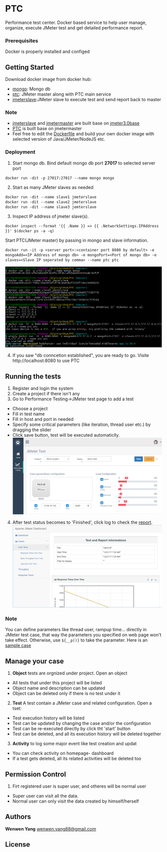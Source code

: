 # PTC 

Performance test center. Docker based service to help user manage, organize, execute JMeter test and get detailed performance report. 

### Prerequisites

Docker is properly installed and configed

## Getting Started

Download docker image from docker hub:
  - [mongo](https://hub.docker.com/_/mongo/): Mongo db
  - [ptc](https://hub.docker.com/r/wankutuzi/ptc/): JMeter master along with PTC main service
  - [jmeterslave](https://hub.docker.com/r/wankutuzi/jmeterslave/):JMeter slave to execute test and send report back to master
  
### Note 
- [jmeterslave](https://hub.docker.com/r/wankutuzi/jmeterslave/) and [jmetermaster](https://hub.docker.com/r/wankutuzi/jmetermaster/) are built base on [jmeter3.0base](https://hub.docker.com/r/wankutuzi/jmeter3.0base/)
- [PTC](https://hub.docker.com/r/wankutuzi/ptc/) is built base on jmetermaster
- Feel free to edit the [Dockerfile](workbench/docker%20file) and build your own docker image with selected version of Java/JMeter/NodeJS etc.

### Deployment
1. Start mongo db. Bind default mongo db port **27017** to selected server port
```
docker run -dit -p 27017:27017 --name mongo mongo
```
2. Start as many JMeter slaves as needed
```
docker run -dit --name slave1 jmeterslave
docker run -dit --name slave2 jmeterslave
docker run -dit --name slave3 jemterslave
```
3. Inspect IP address of jmeter slave(s). 
```
docker inspect --format '{{ .Name }} => {{ .NetworkSettings.IPAddress }}' $(docker ps -a -q)
```
Start PTC(JMeter master) by passing in mongo and slave information. 
```
docker run -it -p <server port>:<container port 8080 by default> -e mongoAdd=<IP Address of mongo db> -e mongoPort=<Port of mongo db> -e slaves=<Slave IP seperated by comma> --name ptc ptc
```
![alt text](/workbench/command.png)

4. If you saw "db conncetion established", you are ready to go. Visite http://localhost:8080 to use PTC

## Running the tests

1. Register and login the system
2. Create a project if there isn't any
3. Go to Performance Testing->JMeter test page to add a test
- Choose a project
- Fill in test name
- Fill in host and port in needed
- Specify some critical parameters (like iteration, thread user etc.) by dragging the slider
- Click save button, test will be executed automaticlly.
![alt text](/workbench/test.png)
4. After test status becomes to 'Finished', click log to check the [report](/workbench/dashboard).![alt text](/workbench/report.png)

### Note
You can define parameters like thread user, rampup time... directly in JMeter test case, that way the parameters you specified on web page won't take effect. Otherwise, use `${__p()}` to take the parameter. Here is an [sample case](/workbench/PTC.jmx)

## Manage your case
1. **Object** tests are orgnized under project. Open an object 
- All tests that under this project will be listed
- Object name and description can be updated
- Object can be deleted only if there is no test under it
2. **Test** A test contain a JMeter case and related configuration. Open a tset:
- Test execution history will be listed
- Test can be updated by changing the case and/or the configuration
- Test can be re-executed directly by click tht 'start' button
- Test can be deleted, and all its execution history will be deleted together
3. **Activity** to log some major event like test creation and updat
- You can check activity on homepage- dashboard
- If a test gets deleted, all its related activities will be deleted too

## Permission Control
1. Firt registered user is super user, and otheres will be normal user
- Super user can visit all the data. 
- Normal user can only visit the data created by himself/herself 

## Authors

**Wenwen Yang** wenwen.yang88@gmail.com


## License
